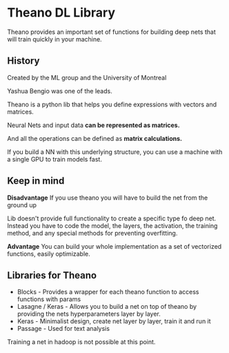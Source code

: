 
# Theano DL Library

Theano provides an important set of functions for building deep nets that will train quickly in your machine.

## History

Created by the ML group and the University of Montreal

Yashua Bengio was one of the leads.

Theano is a python lib that helps you define expressions with vectors and matrices.

Neural Nets and input data **can be represented as matrices.**

And all the operations can be defined as **matrix calculations.**

If you build a NN with this underlying structure, you can use a machine with a single GPU to train models fast.

## Keep in mind

**Disadvantage**
If you use theano you will have to build the net from the ground up 

Lib doesn't provide full functionality to create a specific type fo deep net. Instead you have to code the model, the layers, the activation, the training method, and any special methods for preventing overfitting.

**Advantage**
You can build your whole implementation as a set of vectorized functions, easily optimizable.

## Libraries for Theano

* Blocks - Provides a wrapper for each theano function to access functions with params
* Lasagne / Keras - Allows you to build a net on top of theano by providing the nets hyperparameters layer by layer.
* Keras - Minimalist design, create net layer by layer, train it and run it
* Passage - Used for text analysis

Training a net in hadoop is not possible at this point.
